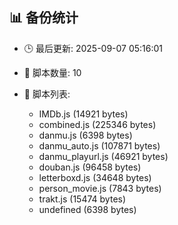 ## 📊 备份统计

- 🕒 最后更新: 2025-09-07 05:16:01
- 📁 脚本数量: 10
- 📄 脚本列表:

  - IMDb.js (14921 bytes)
  - combined.js (225346 bytes)
  - danmu.js (6398 bytes)
  - danmu_auto.js (107871 bytes)
  - danmu_playurl.js (46921 bytes)
  - douban.js (96458 bytes)
  - letterboxd.js (34648 bytes)
  - person_movie.js (7843 bytes)
  - trakt.js (15474 bytes)
  - undefined (6398 bytes)
